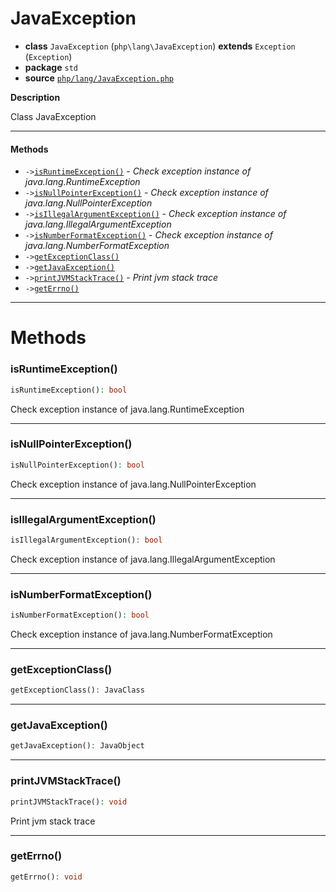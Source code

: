 # JavaException

- **class** `JavaException` (`php\lang\JavaException`) **extends** `Exception` (`Exception`)
- **package** `std`
- **source** [`php/lang/JavaException.php`](./src/main/resources/JPHP-INF/sdk/php/lang/JavaException.php)

**Description**

Class JavaException

---

#### Methods

- `->`[`isRuntimeException()`](#method-isruntimeexception) - _Check exception instance of java.lang.RuntimeException_
- `->`[`isNullPointerException()`](#method-isnullpointerexception) - _Check exception instance of java.lang.NullPointerException_
- `->`[`isIllegalArgumentException()`](#method-isillegalargumentexception) - _Check exception instance of java.lang.IllegalArgumentException_
- `->`[`isNumberFormatException()`](#method-isnumberformatexception) - _Check exception instance of java.lang.NumberFormatException_
- `->`[`getExceptionClass()`](#method-getexceptionclass)
- `->`[`getJavaException()`](#method-getjavaexception)
- `->`[`printJVMStackTrace()`](#method-printjvmstacktrace) - _Print jvm stack trace_
- `->`[`getErrno()`](#method-geterrno)

---
# Methods

<a name="method-isruntimeexception"></a>

### isRuntimeException()
```php
isRuntimeException(): bool
```
Check exception instance of java.lang.RuntimeException

---

<a name="method-isnullpointerexception"></a>

### isNullPointerException()
```php
isNullPointerException(): bool
```
Check exception instance of java.lang.NullPointerException

---

<a name="method-isillegalargumentexception"></a>

### isIllegalArgumentException()
```php
isIllegalArgumentException(): bool
```
Check exception instance of java.lang.IllegalArgumentException

---

<a name="method-isnumberformatexception"></a>

### isNumberFormatException()
```php
isNumberFormatException(): bool
```
Check exception instance of java.lang.NumberFormatException

---

<a name="method-getexceptionclass"></a>

### getExceptionClass()
```php
getExceptionClass(): JavaClass
```

---

<a name="method-getjavaexception"></a>

### getJavaException()
```php
getJavaException(): JavaObject
```

---

<a name="method-printjvmstacktrace"></a>

### printJVMStackTrace()
```php
printJVMStackTrace(): void
```
Print jvm stack trace

---

<a name="method-geterrno"></a>

### getErrno()
```php
getErrno(): void
```